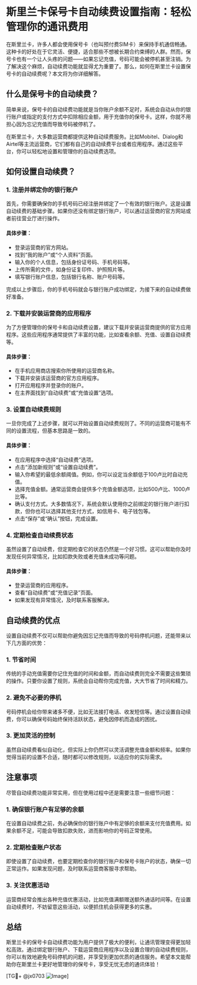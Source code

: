 # 斯里兰卡保号卡自动续费设置指南：轻松管理你的通讯费用

在斯里兰卡，许多人都会使用保号卡（也叫预付费SIM卡）来保持手机通信畅通。这种卡的好处在于它灵活、便捷，适合那些不想被长期合约束缚的人群。然而，保号卡也有一个让人头疼的问题——如果忘记充值，号码可能会被停机甚至注销。为了解决这个麻烦，自动续费功能就显得尤为重要了。那么，如何在斯里兰卡设置保号卡的自动续费呢？本文将为你详细解答。

## 什么是保号卡的自动续费？

简单来说，保号卡的自动续费功能就是当你账户余额不足时，系统会自动从你的银行账户或指定的支付方式中扣除相应金额，用于充值你的保号卡。这样，你就不用担心因为忘记充值而导致号码被停机了。

在斯里兰卡，大多数运营商都提供这种自动续费服务。比如Mobitel、Dialog和Airtel等主流运营商，它们都有自己的自动续费平台或者应用程序。通过这些平台，你可以轻松地设置和管理你的自动续费选项。

## 如何设置自动续费？

### 1. 注册并绑定你的银行账户

首先，你需要确保你的手机号码已经注册并绑定了一个有效的银行账户。这是设置自动续费的基础步骤。如果你还没有绑定银行账户，可以通过运营商的官方网站或者前往营业厅进行操作。

#### 具体步骤：
- 登录运营商的官方网站。
- 找到“我的账户”或“个人资料”页面。
- 输入你的个人信息，包括身份证号码、手机号码等。
- 上传所需的文件，如身份证复印件、护照照片等。
- 填写银行账户信息，包括银行名称、账户号码等。

完成以上步骤后，你的手机号码就会与银行账户成功绑定，为接下来的自动续费做好准备。

### 2. 下载并安装运营商的应用程序

为了方便管理你的保号卡和自动续费设置，建议下载并安装运营商提供的官方应用程序。这些应用程序通常提供了丰富的功能，比如查看余额、充值、设置自动续费等。

#### 具体步骤：
- 在手机应用商店搜索你所使用的运营商名称。
- 下载并安装该运营商的官方应用程序。
- 打开应用程序并登录你的账户。
- 在主界面找到“自动续费”或“充值设置”选项。

### 3. 设置自动续费规则

一旦你完成了上述步骤，就可以开始设置自动续费规则了。不同的运营商可能有不同的设置流程，但基本思路是一致的。

#### 具体步骤：
- 在应用程序中选择“自动续费”选项。
- 点击“添加新规则”或“设置自动续费”。
- 输入你希望的最低余额阈值。例如，你可以设定当余额低于100卢比时自动充值。
- 选择充值金额。通常运营商会提供多个充值金额选项，比如500卢比、1000卢比等。
- 确认支付方式。大多数情况下，系统会默认使用你之前绑定的银行账户进行扣款，但你也可以选择其他支付方式，如信用卡、电子钱包等。
- 点击“保存”或“确认”按钮，完成设置。

### 4. 定期检查自动续费状态

虽然设置了自动续费，但定期检查它的状态仍然是一个好习惯。这可以帮助你及时发现任何异常情况，比如扣款失败或者充值未成功等问题。

#### 具体步骤：
- 登录运营商的应用程序。
- 查看“自动续费”或“充值记录”页面。
- 如果发现有异常情况，及时联系客服解决。

## 自动续费的优点

设置自动续费不仅可以帮助你避免因忘记充值而导致的号码停机问题，还能带来以下几方面的优势：

### 1. 节省时间

传统的手动充值需要你记住充值的时间和金额，而自动续费则完全不需要这些繁琐的操作。只要你设置了规则，系统会自动帮你完成充值，大大节省了时间和精力。

### 2. 避免不必要的停机

号码停机会给你带来诸多不便，比如无法接打电话、收发短信等。通过设置自动续费，你可以确保号码始终保持活跃状态，避免因停机而造成的困扰。

### 3. 更加灵活的控制

虽然自动续费看似自动化，但实际上你仍然可以灵活调整充值金额和频率。如果你觉得当前的设置不合适，随时都可以修改规则，以适应你的实际需求。

## 注意事项

尽管自动续费功能非常实用，但在使用过程中还是需要注意一些细节问题：

### 1. 确保银行账户有足够的余额

在设置自动续费之前，务必确保你的银行账户中有足够的余额来支付充值费用。如果余额不足，可能会导致扣款失败，进而影响你的号码正常使用。

### 2. 定期检查账户状态

即使设置了自动续费，也要定期检查你的银行账户和保号卡账户的状态，确保一切正常运作。如果发现问题，及时联系运营商客服寻求帮助。

### 3. 关注优惠活动

运营商经常会推出各种充值优惠活动，比如充值满额赠送额外通话时间等。在设置自动续费时，不妨留意这些活动，以便抓住机会获得更多的实惠。

## 总结

斯里兰卡的保号卡自动续费功能为用户提供了极大的便利，让通讯管理变得更加轻松高效。通过绑定银行账户、下载运营商应用程序以及设置合理的自动续费规则，你可以有效地避免号码停机的问题，并享受到更加优质的通信服务。希望本文能帮助你在斯里兰卡更好地管理你的保号卡，享受无忧无虑的通讯体验！

[TG💪+ @jx0703 ![Image](https://github.com/user-attachments/assets/dbca1d08-cadb-493c-b0ec-ad6f7a83f270)]